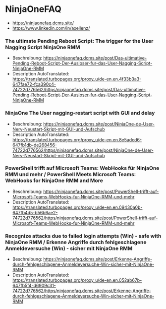# NinjaOneFAQ
- https://ninjaonefaq.dcms.site/
- https://www.linkedin.com/in/axellenz/

### The ultimate Pending Reboot Script: The trigger for the User Nagging Script NinjaOne RMM
- Beschreibung: https://ninjaonefaq.dcms.site/post/Das-ultimative-Pending-Reboot-Script-Der-Ausloser-fur-das-User-Nagging-Script-NinjaOne-RMM
- Description AutoTranslated: https://translated.turbopages.org/proxy_u/de-en.en.4f33b3a3-647fae72-fca390c4-74722d776562/https/ninjaonefaq.dcms.site/post/Das-ultimative-Pending-Reboot-Script-Der-Ausloser-fur-das-User-Nagging-Script-NinjaOne-RMM

### NinjaOne The User nagging-restart script with GUI and delay
- Beschreibung: https://ninjaonefaq.dcms.site/post/NinjaOne-de-User-Nerv-Neustart-Skript-mit-GUI-und-Aufschub
- Description AutoTranslated: https://translated.turbopages.org/proxy_u/de-en.en.8e5adcd6-647fb1db-de268456-74722d776562/https/ninjaonefaq.dcms.site/post/NinjaOne-de-User-Nerv-Neustart-Skript-mit-GUI-und-Aufschub

### PowerShell trifft auf Microsoft Teams: WebHooks für NinjaOne RMM und mehr / PowerShell Meets Microsoft Teams: WebHooks for NinjaOne RMM and More
- Beschreibung: https://ninjaonefaq.dcms.site/post/PowerShell-trifft-auf-Microsoft-Teams-WebHooks-fur-NinjaOne-RMM-und-mehr
- Description AutoTranslated: https://translated.turbopages.org/proxy_u/de-en.en.09430a0b-647fb4d5-b56b6ae2-74722d776562/https/ninjaonefaq.dcms.site/post/PowerShell-trifft-auf-Microsoft-Teams-WebHooks-fur-NinjaOne-RMM-und-mehr

### Recognize attacks due to failed login attempts (Win) - safe with NinjaOne RMM / Erkenne Angriffe durch fehlgeschlagene Anmeldeversuche (Win) - sicher mit NinjaOne RMM
- Beschreibung: https://ninjaonefaq.dcms.site/post/Erkenne-Angriffe-durch-fehlgeschlagene-Anmeldeversuche-Win-sicher-mit-NinjaOne-RMM
- Description AutoTranslated: https://translated.turbopages.org/proxy_u/de-en.en.052ab67b-647fb5f4-d6909c31-74722d776562/https/ninjaonefaq.dcms.site/post/Erkenne-Angriffe-durch-fehlgeschlagene-Anmeldeversuche-Win-sicher-mit-NinjaOne-RMM
